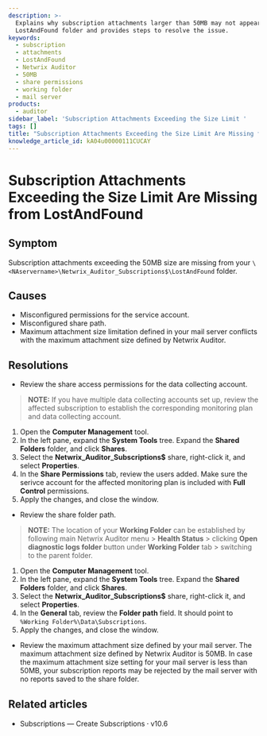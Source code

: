 ```yaml
---
description: >-
  Explains why subscription attachments larger than 50MB may not appear in the
  LostAndFound folder and provides steps to resolve the issue.
keywords:
  - subscription
  - attachments
  - LostAndFound
  - Netwrix Auditor
  - 50MB
  - share permissions
  - working folder
  - mail server
products:
  - auditor
sidebar_label: 'Subscription Attachments Exceeding the Size Limit '
tags: []
title: "Subscription Attachments Exceeding the Size Limit Are Missing from LostAndFound"
knowledge_article_id: kA04u00000111CUCAY
---
```


# Subscription Attachments Exceeding the Size Limit Are Missing from LostAndFound

## Symptom

Subscription attachments exceeding the 50MB size are missing from your `\<NAservername>\Netwrix_Auditor_Subscriptions$\LostAndFound` folder.

## Causes

- Misconfigured permissions for the service account.
- Misconfigured share path.
- Maximum attachment size limitation defined in your mail server conflicts with the maximum attachment size defined by Netwrix Auditor.

## Resolutions

- Review the share access permissions for the data collecting account.

> **NOTE:** If you have multiple data collecting accounts set up, review the affected subscription to establish the corresponding monitoring plan and data collecting account.

1. Open the **Computer Management** tool.
2. In the left pane, expand the **System Tools** tree. Expand the **Shared Folders** folder, and click **Shares**.
3. Select the **Netwrix_Auditor_Subscriptions$** share, right-click it, and select **Properties**.
4. In the **Share Permissions** tab, review the users added. Make sure the serivce account for the affected monitoring plan is included with **Full Control** permissions.
5. Apply the changes, and close the window.

- Review the share folder path.

> **NOTE:** The location of your **Working Folder** can be established by following main Netwrix Auditor menu > **Health Status** > clicking **Open diagnostic logs folder** button under **Working Folder** tab > switching to the parent folder.

1. Open the **Computer Management** tool.
2. In the left pane, expand the **System Tools** tree. Expand the **Shared Folders** folder, and click **Shares**.
3. Select the **Netwrix_Auditor_Subscriptions$** share, right-click it, and select **Properties**.
4. In the **General** tab, review the **Folder path** field. It should point to `%Working Folder%\Data\Subscriptions`.
5. Apply the changes, and close the window.

- Review the maximum attachment size defined by your mail server. The maximum attachment size defined by Netwrix Auditor is 50MB. In case the maximum attachment size setting for your mail server is less than 50MB, your subscription reports may be rejected by the mail server with no reports saved to the share folder.

## Related articles

- Subscriptions — Create Subscriptions ⸱ v10.6
